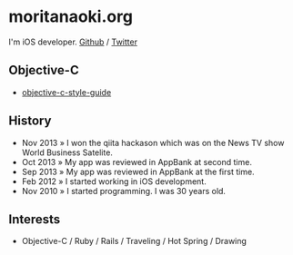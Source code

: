 # moritanaoki.org

I'm iOS developer. [Github](http://github.com/morizotter) / [Twitter](http://twitter.com/morizotter)

## Objective-C

- [objective-c-style-guide](https://github.com/morizotter/objective-c-style-guide)

## History

- Nov 2013 &raquo; I won the qiita hackason which was on the News TV show World Business Satelite.
- Oct 2013 &raquo; My app was reviewed in AppBank at second time.
- Sep 2013 &raquo; My app was reviewed in AppBank at the first time.
- Feb 2012 &raquo; I started working in iOS development.
- Nov 2010 &raquo; I started programming. I was 30 years old.

## Interests

- Objective-C / Ruby / Rails / Traveling / Hot Spring / Drawing